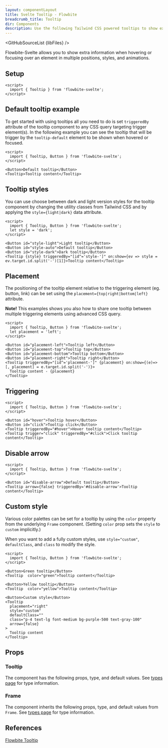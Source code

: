 ```yaml
---
layout: componentLayout
title: Svelte Tooltip - Flowbite
breadcrumb_title: Tooltip
dir: Components
description: Use the following Tailwind CSS powered tooltips to show extra content when hovering or focusing on an element
---
```


<script>
  import { GitHubSourceList, TableProp, TableDefaultRow, } from '../utils'
  import { P, A } from '$lib'
  import { props as items } from '../props/Tooltip.json'
  import { props as items2 } from '../props/Frame.json'

  // lib files
  const libFiles = import.meta.glob('../../lib/tooltips/*.svelte')
</script>

<GitHubSourceList {libFiles} />

Flowbite-Svelte allows you to show extra information when hovering or focusing over an element in multiple positions, styles, and animations.

## Setup

```svelte example hideOutput
<script>
  import { Tooltip } from 'flowbite-svelte';
</script>
```

## Default tooltip example

To get started with using tooltips all you need to do is set `triggeredBy` attribute of the tooltip component to any CSS query targeting trigger element(s). In the following example you can see the tooltip that will be trigger by the `tooltip-default` element to be shown when hovered or focused.

```svelte example class="flex items-end h-32"
<script>
  import { Tooltip, Button } from 'flowbite-svelte';
</script>

<Button>Default tooltip</Button>
<Tooltip>Tooltip content</Tooltip>
```

## Tooltip styles

You can use choose between dark and light version styles for the tooltip component by changing the utility classes from Tailwind CSS and by applying the `style={light|dark}` data attribute.

```svelte example class="flex items-end gap-2 h-32"
<script>
  import { Tooltip, Button } from 'flowbite-svelte';
  let style = 'dark';
</script>

<Button id="style-light">Light tooltip</Button>
<Button id="style-auto">Default tooltip</Button>
<Button id="style-dark">Dark tooltip</Button>
<Tooltip {style} triggeredBy="[id^='style-']" on:show={ev => style = ev.target.id.split('-')[1]}>Tooltip content</Tooltip>
```

## Placement

The positioning of the tooltip element relative to the triggering element (eg. button, link) can be set using the `placement={top|right|bottom|left}` attribute.

**Note!** This examples shows you also how to share one tooltip between multiple triggering elements using advanced CSS query.

```svelte example class="flex items-center gap-2 h-36"
<script>
  import { Tooltip, Button } from 'flowbite-svelte';
  let placement = 'left';
</script>

<Button id="placement-left">Tooltip left</Button>
<Button id="placement-top">Tooltip top</Button>
<Button id="placement-bottom">Tooltip bottom</Button>
<Button id="placement-right">Tooltip right</Button>
<Tooltip triggeredBy="[id^='placement-']" {placement} on:show={(e)=> [, placement] = e.target.id.split('-')}>
  Tooltip content - {placement}
</Tooltip>
```

## Triggering

```svelte example class="flex items-end gap-2 h-32"
<script>
  import { Tooltip, Button } from 'flowbite-svelte';
</script>

<Button id="hover">Tooltip hover</Button>
<Button id="click">Tooltip click</Button>
<Tooltip triggeredBy="#hover">Hover tooltip content</Tooltip>
<Tooltip trigger="click" triggeredBy="#click">Click tooltip content</Tooltip>
```

## Disable arrow

```svelte example class="flex items-end gap-2 h-32"
<script>
  import { Tooltip, Button } from 'flowbite-svelte';
</script>

<Button id="disable-arrow">Default tooltip</Button>
<Tooltip arrow={false} triggeredBy='#disable-arrow'>Tooltip content</Tooltip>
```

## Custom style

Various color palettes can be set for a tooltip by using the `color` property from the underlying `Frame` component.
(Setting `color` prop sets the `style` to `custom` implicitly.)

When you want to add a fully custom styles, use `style="custom"`, `defaultClass`, and `class` to modify the style.

```svelte example class="flex items-center h-64 gap-2"
<script>
  import { Tooltip, Button } from 'flowbite-svelte';
</script>

<Button>Green tooltip</Button>
<Tooltip  color="green">Tooltip content</Tooltip>

<Button>Yellow tooltip</Button>
<Tooltip  color="yellow">Tooltip content</Tooltip>

<Button>Custom style</Button>
<Tooltip
  placement="right"
  style="custom"
  defaultClass=""
  class="p-4 text-lg font-medium bg-purple-500 text-gray-100"
  arrow={false}
>
  Tooltip content
</Tooltip>
```

## Props

<h3 class='text-xl w-full dark:text-white py-4'>Tooltip</h3>

The component has the following props, type, and default values. See <A href="/pages/types">types 
 page</A> for type information.

<TableProp>
  <TableDefaultRow {items} rowState='hover' />
</TableProp>

<h3 class='text-xl w-full dark:text-white py-4'>Frame</h3>

The component inherits the following props, type, and default values from `Frame`. See [types page](/pages/types) for type information.

<TableProp>
  <TableDefaultRow items={items2} rowState='hover' />
</TableProp>

## References

<P>
  <A href="https://flowbite.com/docs/components/tooltips/" target="_blank" rel="noreferrer" class="link"
    >Flowbite Tooltip</A>
</P>